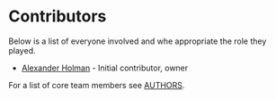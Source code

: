 <!-- Written by Alexander Holman 19/08/2019 -->
<!--
This file should contain a list of all contributors (and where possible their role in the project) who aren't 
considered part of the software's core team. It is written to be used with most internal projects, but as per the other 
documents feel free to adapt it to fit your needs, adding, modifying and removing as necessary.
-->

# Contributors
Below is a list of everyone involved and whe appropriate the role they played.
* [Alexander Holman](https://github.com/alexanderholman) - Initial contributor, owner

For a list of core team members see [AUTHORS](/AUTHORS.md).